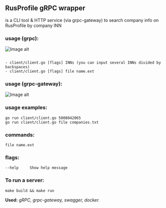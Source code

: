 ## RusProfile gRPC wrapper

is a CLI tool & HTTP service (via grpc-gateway) to search company info on RusProfile by company INN


### usage (grpc):
![Image alt](https://github.com/SubochevaValeriya/gRPC-task-/blob/dev/server/tools/logo/grpc.png)

```

- client/client.go [flags] INNs (you can input several INNs divided by backspaces)
- client/client.go [flags] file name.ext 
```

### usage (grpc-gateway):
![Image alt](https://github.com/SubochevaValeriya/gRPC-task-/blob/dev/server/tools/logo/http.png)

### usage examples:
```
go run client/client.go 5008042065
go run client/client.go file companies.txt
```

### commands:

``` file name.ext ```

### flags:
```
--help     Show help message
```  

### To run a server:

```
make build && make run
```

**Used:** *gRPC, grpc-gateway, swagger, docker.*
